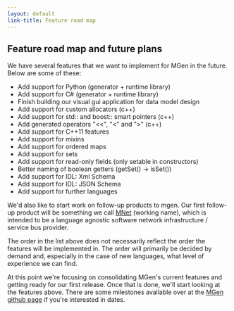```yaml
---
layout: default
link-title: Feature road map
---
```


## Feature road map and future plans

We have several features that we want to implement for MGen in the future. 
Below are some of these:

 * Add support for Python (generator + runtime library)
 * Add support for C# (generator + runtime library)
 * Finish building our visual gui application for data model design
 * Add support for custom allocators (c++)
 * Add support for std:: and boost:: smart pointers (c++)
 * Add generated operators "<<", "<" and ">" (c++)
 * Add support for C++11 features
 * Add support for mixins
 * Add support for ordered maps
 * Add support for sets
 * Add support for read-only fields (only setable in constructors)
 * Better naming of boolean getters (getSet() -> isSet())
 * Add support for IDL: Xml Schema
 * Add support for IDL: JSON Schema
 * Add support for further languages

We'd also like to start work on follow-up products to mgen. Our first follow-up product will be something we call [MNet](https://github.com/culvertsoft/mnet/) (working name), which is intended to be a language agnostic software network infrastructure / service bus provider.

The order in the list above does not necessarily reflect the order the features will be implemented in. The order will primarily be decided by demand and, especially in the case of new languages, what level of experience we can find.

At this point we're focusing on consolidating MGen's current features and getting ready for our first release. Once that is done, we'll start looking at the features above. There are some milestones available over at the [MGen github page](https://github.com/culvertsoft/mgen/milestones) if you're interested in dates.
